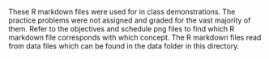 These R markdown files were used for in class demonstrations. The practice problems were not assigned and graded for the vast majority of them. Refer to the objectives and schedule png files to find which R markdown file corresponds with which concept. The R markdown files read from data files which can be found in the data folder in this directory.
